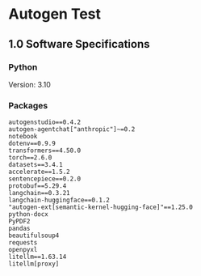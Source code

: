 # Autogen Test


## 1.0 Software Specifications

### Python

Version: 3.10

### Packages

```
autogenstudio==0.4.2
autogen-agentchat["anthropic"]~=0.2
notebook
dotenv==0.9.9
transformers==4.50.0
torch==2.6.0
datasets==3.4.1
accelerate==1.5.2
sentencepiece==0.2.0
protobuf==5.29.4
langchain==0.3.21
langchain-huggingface==0.1.2
"autogen-ext[semantic-kernel-hugging-face]"==1.25.0
python-docx
PyPDF2
pandas
beautifulsoup4
requests
openpyxl
litellm==1.63.14
litellm[proxy]
```